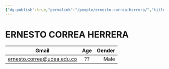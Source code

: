 ```yaml
---
{"dg-publish":true,"permalink":"/people/ernesto-correa-herrera/","title":"ERNESTO CORREA HERRERA","tags":["Universidad,"],"created":"2023-03-23T14:58:45.590-05:00","updated":"2023-03-29T15:06:57.010-05:00"}
---
```



# ERNESTO CORREA HERRERA

|           Gmail            | Age | Gender |
|:--------------------------:|:---:| ------:|
| ernesto.correa@udea.edu.co | ??  |   Male |
